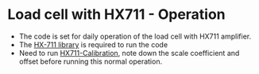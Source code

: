 # Load cell with HX711 - Operation
- The code is set for daily operation of the load cell with HX711 amplifier. 
- The [HX-711 library](//https://github.com/RobTillaart/HX711) is required to run the code
- Need to run [HX711-Calibration](arduino/HX711-Calibration), note down the scale coefficient and offset before running this normal operation. 
